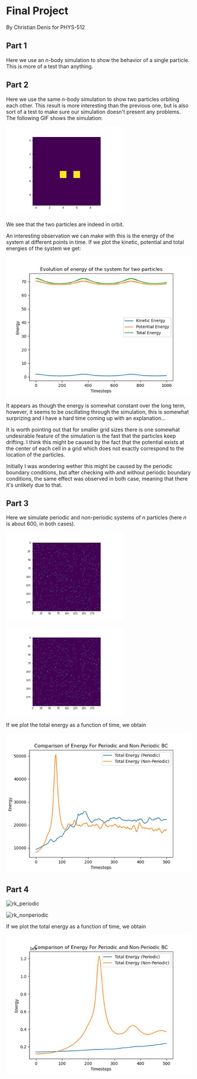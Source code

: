 # Final Project

By Christian Denis for PHYS-512

## Part 1

Here we use an $n$-body simulation to show the behavior of a single particle. This is more of a test than anything.

## Part 2

Here we use the same $n$-body simulation to show two particles orbiting each other. This result is more interesting than the previous one, but is also sort of a test to make sure our simulation doesn't present any problems. The following GIF shows the simulation:

![2_two_particles](gifs/2_particles.gif)

We see that the two particles are indeed in orbit.

An interesting observation we can make with this is the energy of the system at different points in time. If we plot the kinetic, potential and total energies of the system we get:

![2_two_particles](figs/2particles_energy.jpg)

It appears as though the energy is somewhat constant over the long term, however, it seems to be oscillating through the simulation, this is somewhat surprizing and I have a hard time coming up with an explanation...

It is worth pointing out that for smaller grid sizes there is one somewhat undesirable feature of the simulation is the fast that the particles keep drifting. I think this might be caused by the fact that the potential exists at the center of each cell in a grid which does not exactly correspond to the location of the particles.

Initially I was wondering wether this might be caused by the periodic boundary conditions, but after checking with and without periodic boundary conditions, the same effect was observed in both case, meaning that there it's unlikely due to that.

## Part 3

Here we simulate periodic and non-periodic systems of $n$ particles (here $n$ is about 600, in both cases).

![2_two_particles](gifs/3_periodic.gif)

![2_two_particles](gifs/3_non_periodic.gif)

If we plot the total energy as a function of time, we obtain

![2_two_particles](figs/per_vs_nonper.jpg)

## Part 4

![rk_periodic](gifs/rk4_periodic.gif)

![rk_nonperiodic](gifs/rk4_nonperiodic.gif)

If we plot the total energy as a function of time, we obtain

![2_two_particles](figs/rk_per_vs_nonper.jpg)